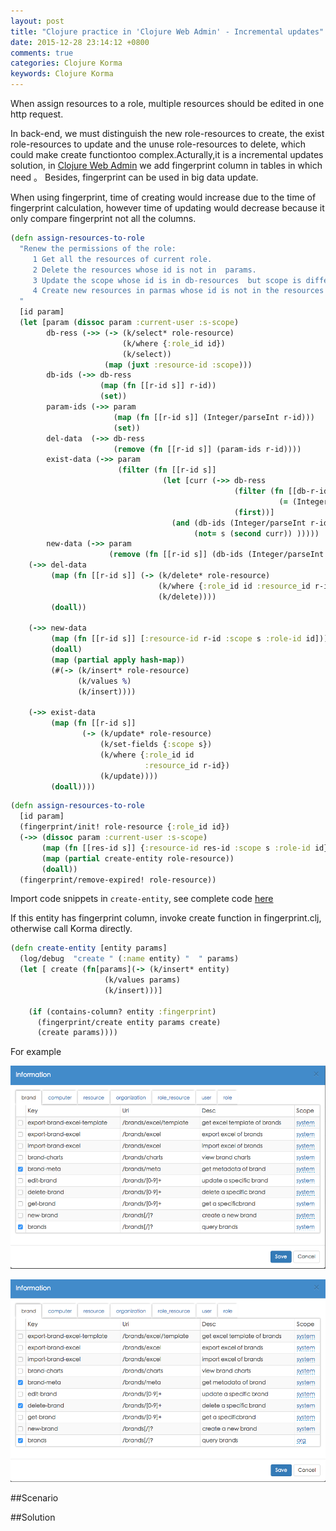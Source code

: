 ```yaml
---
layout: post
title: "Clojure practice in 'Clojure Web Admin' - Incremental updates"
date: 2015-12-28 23:14:12 +0800
comments: true
categories: Clojure Korma
keywords: Clojure Korma
---
```

When assign resources to a role, multiple resources should be edited in one http request.


In back-end, we must distinguish  the new role-resources to create, the exist role-resources to update and the unuse role-resources to delete, which  could make create functiontoo complex.Acturally,it is a incremental updates solution, in [Clojure Web Admin]() we add fingerprint column in tables in which need 。 Besides, fingerprint can be used in big data update.

When using fingerprint, time of creating would increase due to the time of  fingerprint calculation, however time of updating would decrease because it only compare fingerprint not all the columns.

<!--more-->

```clojure
(defn assign-resources-to-role
  "Renew the permissions of the role:
     1 Get all the resources of current role.
     2 Delete the resources whose id is not in  params.
     3 Update the scope whose id is in db-resources  but scope is different.
     4 Create new resources in parmas whose id is not in the resources  for the role
  "
  [id param]
  (let [param (dissoc param :current-user :s-scope)
        db-ress (->> (-> (k/select* role-resource)
                         (k/where {:role_id id})
                         (k/select))
                     (map (juxt :resource-id :scope)))
        db-ids (->> db-ress
                    (map (fn [[r-id s]] r-id))
                    (set))
        param-ids (->> param
                       (map (fn [[r-id s]] (Integer/parseInt r-id)))
                       (set))
        del-data  (->> db-ress
                       (remove (fn [[r-id s]] (param-ids r-id))))
        exist-data (->> param
                        (filter (fn [[r-id s]]
                                  (let [curr (->> db-ress
                                                  (filter (fn [[db-r-id db-s]]
                                                            (= (Integer/parseInt r-id) db-r-id)))
                                                  (first))]
                                    (and (db-ids (Integer/parseInt r-id))
                                         (not= s (second curr)) )))))
        new-data (->> param
                      (remove (fn [[r-id s]] (db-ids (Integer/parseInt r-id)))))]
    (->> del-data
         (map (fn [[r-id s]] (-> (k/delete* role-resource)
                                 (k/where {:role_id id :resource_id r-id :scope s})
                                 (k/delete))))
         (doall))

    (->> new-data
         (map (fn [[r-id s]] [:resource-id r-id :scope s :role-id id]))
         (doall)
         (map (partial apply hash-map))
         (#(-> (k/insert* role-resource)
               (k/values %)
               (k/insert))))

    (->> exist-data
         (map (fn [[r-id s]]
                (-> (k/update* role-resource)
                    (k/set-fields {:scope s})
                    (k/where {:role_id id
                              :resource_id r-id})
                    (k/update))))
         (doall))))
```
```clojure
(defn assign-resources-to-role
  [id param]
  (fingerprint/init! role-resource {:role_id id})
  (->> (dissoc param :current-user :s-scope)
       (map (fn [[res-id s]] {:resource-id res-id :scope s :role-id id}))
       (map (partial create-entity role-resource))
       (doall))
  (fingerprint/remove-expired! role-resource))
```

Import code snippets in `create-entity`, see complete code [here](https://github.com/b1412/clojure-web-admin/blob/master/src/clj/clojure_web/common/crud.clj#L214)

If this entity has fingerprint column, invoke create function in fingerprint.clj, otherwise call Korma directly.
```clojure
(defn create-entity [entity params]
  (log/debug  "create " (:name entity) "  " params)
  (let [ create (fn[params](-> (k/insert* entity)
                     (k/values params)
                     (k/insert)))]

    (if (contains-column? entity :fingerprint)
      (fingerprint/create entity params create)
      (create params))))
```

For example

![DNS configuration](/images/role-resources-before.png)

![DNS configuration](/images/role-resources-after.png)


##Scenario



##Solution
